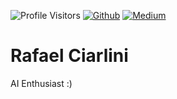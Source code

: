 
![Profile Visitors](https://komarev.com/ghpvc/?username=rafaelciarlini&color=brightgreen&style=flat)
[![Github](https://img.shields.io/badge/-Github-000?style=flat-square&logo=Github&logoColor=white&link=https://github.com/rafaelciarlini)](https://github.com/rafaelciarlini)
[![Medium](https://aleen42.github.io/badges/src/medium.svg?style=flat-square&logo=Linkedin&logoColor=white&link=https://google.com)](https://google.com)

# Rafael Ciarlini

AI Enthusiast :)



